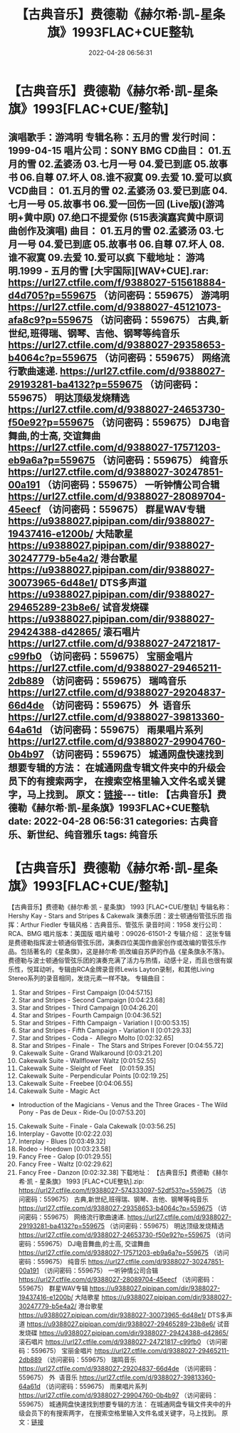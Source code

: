 ﻿---
title: 【古典音乐】费德勒《赫尔希·凯-星条旗》1993FLAC+CUE整轨
date: 2022-04-28 06:56:31
categories: 古典音乐、新世纪、纯音雅乐
tags: 纯音乐
---
# 【古典音乐】费德勒《赫尔希·凯-星条旗》1993[FLAC+CUE/整轨]

演唱歌手：游鸿明
专辑名称：五月的雪
发行时间：1999-04-15
唱片公司：SONY BMG
CD曲目：
01.五月的雪
02.孟婆汤
03.七月一号
04.爱已到底
05.故事书
06.自尊
07.坏人
08.谁不寂寞
09.去爱
10.爱可以疯
VCD曲目：
01.五月的雪
02.孟婆汤
03.爱已到底
04.七月一号
05.故事书
06.爱一回伤一回
(Live版)(游鸿明+黄中原)
07.绝口不提爱你
(515表演嘉宾黄中原词曲创作及演唱)
曲目：
01.五月的雪
02.孟婆汤
03.七月一号
04.爱已到底
05.故事书
06.自尊
07.坏人
08.谁不寂寞
09.去爱
10.爱可以疯
下载地址：
游鸿明.1999 - 五月的雪 [大宇国际][WAV+CUE].rar: https://url27.ctfile.com/f/9388027-515618884-d4d705?p=559675
（访问密码：559675）
游鸿明
https://url27.ctfile.com/d/9388027-45121073-afa8c9?p=559675
（访问密码：559675）
古典,新世纪,班得瑞、钢琴、吉他、钢琴等纯音乐
https://url27.ctfile.com/d/9388027-29358653-b4064c?p=559675
（访问密码：559675）
网络流行歌曲速递.
https://url27.ctfile.com/d/9388027-29193281-ba4132?p=559675
（访问密码：559675）
明达顶级发烧精选
https://url27.ctfile.com/d/9388027-24653730-f50e92?p=559675
（访问密码：559675）
DJ电音舞曲,的士高,
交谊舞曲
https://url27.ctfile.com/d/9388027-17571203-eb9a6a?p=559675
（访问密码：559675）
纯音乐
https://url27.ctfile.com/d/9388027-30247851-00a191
（访问密码：559675）
一听钟情公司合辑
https://url27.ctfile.com/d/9388027-28089704-45eecf
（访问密码：559675）
群星WAV专辑
https://u9388027.pipipan.com/dir/9388027-19437416-e1200b/
大陆歌星
https://u9388027.pipipan.com/dir/9388027-30247779-b5e4a2/
港台歌星
https://u9388027.pipipan.com/dir/9388027-30073965-6d48e1/
DTS多声道
https://u9388027.pipipan.com/dir/9388027-29465289-23b8e6/
试音发烧碟
https://u9388027.pipipan.com/dir/9388027-29424388-d42865/
滚石唱片
https://url27.ctfile.com/d/9388027-24721817-c99fb0
（访问密码：559675）
宝丽金唱片
https://url27.ctfile.com/d/9388027-29465211-2db889
（访问密码：559675）
瑞鸣音乐
https://url27.ctfile.com/d/9388027-29204837-66d4de
（访问密码：559675）
外  语音乐
https://url27.ctfile.com/d/9388027-39813360-64a61d
（访问密码：559675）
雨果唱片系列
https://url27.ctfile.com/d/9388027-29904760-0b4b97
（访问密码：559675）
城通网盘快速找到想要专辑的方法：
在城通网盘专辑文件夹中的升级会员下的有搜索两字，
在搜索空格里输入文件名或关键字，马上找到。
原文：[链接](https://blog.sina.com.cn/s/blog_1647c7e7601030wwl.html)---
title: 【古典音乐】费德勒《赫尔希·凯-星条旗》1993FLAC+CUE整轨
date: 2022-04-28 06:56:31
categories: 古典音乐、新世纪、纯音雅乐
tags: 纯音乐
---
# 【古典音乐】费德勒《赫尔希·凯-星条旗》1993[FLAC+CUE/整轨]

【古典音乐】费德勒《赫尔希·凯 - 星条旗》 1993
[FLAC+CUE/整轨]
专辑名称：Hershy Kay - Stars and
Stripes & Cakewalk
演奏乐团：波士顿通俗管弦乐团
指挥：Arthur Fiedler
专辑风格：古典音乐、管弦乐
录音时间：1958
发行公司：RCA、BMG
唱片版本：美国版
唱片编号：09026-61501-2
专辑介绍：
这张专辑是费德勒指挥波士顿通俗管弦乐团，演奏四位美国作曲家创作或改编的管弦乐作品。包括著名的《星条旗》，这是赫尔希·凯改编自苏萨的作品《星条旗永不落》。
费德勒与波士顿通俗管弦乐团的演奏充满了活力与热情，动感十足，而且也很有娱乐性，悦耳动听。专辑由RCA金牌录音师Lewis
Layton录制，和其他Living Stereo系列的录音相同，发烧元素一样不缺。
专辑曲目：
01. Star and Stripes - First
Campaign
[0:04:57.15]
02. Star and Stripes - Second
Campaign
[0:04:23.68]
03. Star and Stripes - Third
Campaign
[0:04:26.20]
04. Star and Stripes - Fourth
Campaign
[0:04:36.52]
05. Star and Stripes - Fifth
Campaign - Variation I
[0:00:53.15]
06. Star and Stripes - Fifth
Campaign - Variation II
[0:01:29.33]
07. Star and Stripes - Coda
-  Allegro Molto
[0:02:32.65]
08. Star and Stripes - Finale
-  The Stars and Stripes Forever
[0:04:55.72]
09. Cakewalk Suite - Grand
Walkaround
[0:03:21.20]
10. Cakewalk Suite - Wallflower
Waltz
[0:01:52.55]
11. Cakewalk Suite - Sleight of
Feet    [0:01:59.35]
12. Cakewalk Suite -
Perpendicular Points
[0:02:19.25]
13. Cakewalk Suite -
Freebee
[0:04:06.55]
14. Cakewalk Suite - Magic Act
- Introduction of the Magicians - Venus and the Three Graces - The
Wild Pony - Pas de Deux - Ride-Ou
[0:07:53.20]
15. Cakewalk Suite - Finale -
Gala Cakewalk
[0:03:56.25]
16. Interplay -
Gavotte
[0:02:22.03]
17. Interplay -
Blues
[0:03:49.32]
18. Rodeo -
Hoedown
[0:03:23.58]
19. Fancy Free -
Galop
[0:01:29.55]
20. Fancy Free -
Waltz
[0:02:29.62]
21. Fancy Free -
Danzon
[0:02:32.38]
下载地址：
【古典音乐】费德勒《赫尔希·凯 - 星条旗》 1993 [FLAC+CUE整轨].zip: https://url27.ctfile.com/f/9388027-574333097-52df53?p=559675
（访问密码：559675）
古典,新世纪,班得瑞、钢琴、吉他、钢琴等纯音乐
https://url27.ctfile.com/d/9388027-29358653-b4064c?p=559675
（访问密码：559675）
网络流行歌曲速递.
https://url27.ctfile.com/d/9388027-29193281-ba4132?p=559675
（访问密码：559675）
明达顶级发烧精选
https://url27.ctfile.com/d/9388027-24653730-f50e92?p=559675
（访问密码：559675）
DJ电音舞曲,的士高,
交谊舞曲
https://url27.ctfile.com/d/9388027-17571203-eb9a6a?p=559675
（访问密码：559675）
纯音乐
https://url27.ctfile.com/d/9388027-30247851-00a191
（访问密码：559675）
一听钟情公司合辑
https://url27.ctfile.com/d/9388027-28089704-45eecf
（访问密码：559675）
群星WAV专辑
https://u9388027.pipipan.com/dir/9388027-19437416-e1200b/
大陆歌星
https://u9388027.pipipan.com/dir/9388027-30247779-b5e4a2/
港台歌星
https://u9388027.pipipan.com/dir/9388027-30073965-6d48e1/
DTS多声道
https://u9388027.pipipan.com/dir/9388027-29465289-23b8e6/
试音发烧碟
https://u9388027.pipipan.com/dir/9388027-29424388-d42865/
滚石唱片
https://url27.ctfile.com/d/9388027-24721817-c99fb0
（访问密码：559675）
宝丽金唱片
https://url27.ctfile.com/d/9388027-29465211-2db889
（访问密码：559675）
瑞鸣音乐
https://url27.ctfile.com/d/9388027-29204837-66d4de
（访问密码：559675）
外  语音乐
https://url27.ctfile.com/d/9388027-39813360-64a61d
（访问密码：559675）
雨果唱片系列
https://url27.ctfile.com/d/9388027-29904760-0b4b97
（访问密码：559675）
城通网盘快速找到想要专辑的方法：
在城通网盘专辑文件夹中的升级会员下的有搜索两字，
在搜索空格里输入文件名或关键字，马上找到。
原文：[链接](https://blog.sina.com.cn/s/blog_1647c7e7601030wwl.html)